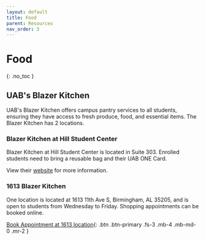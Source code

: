 ```yaml
---
layout: default
title: Food
parent: Resources
nav_order: 3
---
```


# Food

{: .no_toc }

## UAB's Blazer Kitchen

UAB's Blazer Kitchen offers campus pantry services to all students, ensuring they have access to fresh produce, food, and essential items. The Blazer Kitchen has 2 locations.

### Blazer Kitchen at Hill Student Center

Blazer Kitchen at Hill Student Center is located in Suite 303. Enrolled students need to bring a reusable bag and their UAB ONE Card.

View their [website](https://www.uab.edu/students/assistance/blazer-kitchen) for more information.

### 1613 Blazer Kitchen

One location is located at 1613 11th Ave S, Birmingham, AL 35205, and is open to students from Wednesday to Friday. Shopping appointments can be booked online.

[Book Appointment at 1613 location](https://uab.givepulse.com/event/336597-1613-Building-Shopper-Appointments){: .btn .btn-primary .fs-3 .mb-4 .mb-md-0 .mr-2 }
